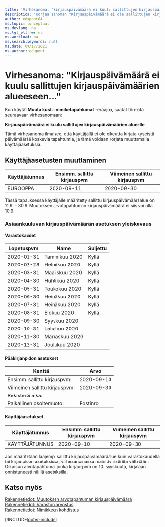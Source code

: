 ```yaml
---
title: 'Virhesanoma: "Kirjauspäivämäärä ei kuulu sallittujen kirjauspäivämäärien alueeseen"'
description: 'Korjaa sanoman "Kirjauspäivämäärä ei ole sallittujen kirjaus päivämäärien rajoissa" virheen, kun suoritat Muuta kust. - nimike tapahtumat -eräajoa.'
author: edupont04
ms.topic: conceptual
ms.devlang: na
ms.tgt_pltfrm: na
ms.workload: na
ms.search.keywords: null
ms.date: 09/17/2021
ms.author: edupont
---
```


# <a name="error-message-posting-date-is-not-within-your-range-of-allowed-posting-dates" />Virhesanoma: "Kirjauspäivämäärä ei kuulu sallittujen kirjauspäivämäärien alueeseen..."

Kun käytät **Muuta kust.- nimiketapahtumat** -eräajoa, saatat törmätä seuraavaan virhesanomaan:

**Kirjauspäivämäärä ei kuulu sallittujen kirjauspäivämäärien alueelle**

Tämä virhesanoma ilmaisee, että käyttäjällä ei ole oikeutta kirjata kyseistä päivämäärää koskevia tapahtumia, ja tämä voidaan korjata muuttamalla käyttäjäasetuksia.

## <a name="change-the-user-setup" />Käyttäjäasetusten muuttaminen

|Käyttäjätunnus  |Ensimm. sallittu kirjauspvm  | Viimeinen sallittu kirjauspvm  |
|---------|---------|--------|
|EUROOPPA  |  2020-09-11      |2020-09-30      |

Tässä tapauksessa käyttäjälle määritetty sallittu kirjauspäivämääräalue on 11.9. - 30.9. Muutoksen arvotapahtuman kirjauspäivämäärä ei siis voi olla 10.9.  

### <a name="overview-of-involved-posting-date-setup" />Asiaankuuluvan kirjauspäivämäärän asetuksen yleiskuvaus

#### <a name="inventory-periods" />Varastokaudet

|Lopetuspvm  |Name  |Suljettu  |
|---------|---------|---------|
|2020-01-31     |Tammikuu 2020      |  Kyllä    |
|2020-02-28     |Helmikuu 2020     |  Kyllä    |
|2020-03-31     |Maaliskuu 2020        |  Kyllä    |
|2020-04-30     |Huhtikuu 2020        |  Kyllä    |
|2020-05-31     |Toukokuu 2020        |  Kyllä    |
|2020-06-30     |Heinäkuu 2020       |  Kyllä    |
|2020-07-31     |Heinäkuu 2020        |   Kyllä   |
|2020-08-31     |Elokuu 2020     |   Kyllä   |
|2020-09-30     |Syyskuu 2020  |         |
|2020-10-31     |Lokakuu 2020    |         |
|2020-11-30     |Marraskuu 2020   |         |
|2020-12-31     |Joulukuu 2020   |         |  

#### <a name="general-ledger-setup" />Pääkirjanpidon asetukset

|Kenttä|Arvo|
|---------|---------|
|Ensimm. sallittu kirjauspvm:  |  2020-09-10      |
|Viimeinen sallittu kirjauspvm:    |  2020-09-30      |
|Rekisteröi aika:       |         |
|Paikallinen osoitemuoto:|   Postinro      |  

#### <a name="user-setup" />Käyttäjäasetukset

|Käyttäjätunnus  |Ensimm. sallittu kirjauspvm  | Viimeinen sallittu kirjauspvm  |
|---------|---------|--------|
|KÄYTTÄJÄTUNNUS |  2020-09-10      |2020-09-30      |

Jos määritetään laajempi sallittu kirjauspäivämääräalue kuin varastokaudella tai kirjanpidon asetuksissa, virhesanomassa mainittu ristiriita vältetään. Oikaisun arvotapahtuma, jonka kirjauspvm on 10. syyskuuta, kirjataan onnistuneesti näillä asetuksilla.
  
## <a name="see-also" />Katso myös

[Rakennetiedot: Muutoksen arvotapahtuman kirjauspäivämäärä](design-details-inventory-adjustment-value-entry-posting-date.md)  
[Rakennetiedot: Varaston arvostus](design-details-inventory-costing.md)  
[Rakennetiedot: Nimikkeen kohdistus](design-details-item-application.md)  

[!INCLUDE[footer-include](includes/footer-banner.md)]

